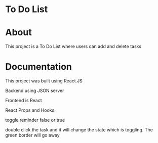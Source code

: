 # To Do List

# About

This project is a To Do List where users can add and delete tasks

# Documentation
This project was built using React.JS 

Backend using JSON server

Frontend is React 

React Props and Hooks.


toggle reminder false or true

double click the task and it will change the state which is toggling. The green border will go away
